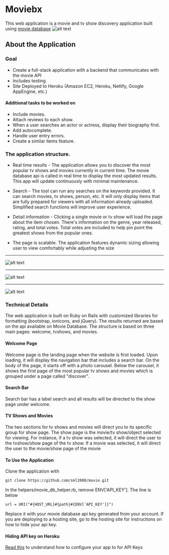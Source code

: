 # Moviebx

This web application is a movie and tv show discovery application built using
[movie database](https://developers.themoviedb.org/3/getting-started/introduction)
![alt text](https://files.tmdb.org/misc/api_step_1-1534865112.png)


## About the Application

### Goal
* Create a full-stack application with a backend that communicates with the movie API
* Includes testing
* Site Deployed to Heroku (Amazon EC2, Heroku, Netlify, Google AppEngine, etc.)

#### Additional tasks to be worked on
* Include movies.
* Attach reviews to each show.
* When a user searches an actor or actress, display their biography first.
* Add autocomplete.
* Handle user entry errors.
* Create a similar items feature.


### The application structure. 
* Real time results - The application allows you to discover the most popular tv shows and movies currently in current time. The movie database api is called in real time to display the most updated results. This app will update continuously with minimal maintenance.

* Search - The tool can run any searches on the keywords provided. It can search movies, tv shows, person, etc. It will only display items that are fully prepared for viewers with all information already uploaded. Simplified search functions will improve user experience.

* Detail information - Clicking a single movie or tv show will load the page about the item chosen. There's information on the genre, year released, rating, and total votes. Total votes are included to help pin point the greatest shows from the popular ones.

* The page is scalable. The application features dynamic sizing allowing user to view comfortably while adjusting the size

***

![alt text](https://github.com/sml2008/movie/blob/master/app/assets/images/movie_home.jpg?raw=true)

***

![alt text](https://github.com/sml2008/movie/blob/master/app/assets/images/search.jpg?raw=true)

***

![alt text](https://github.com/sml2008/movie/blob/master/app/assets/images/show_page.jpg?raw=true)


### Technical Details
The web application is built on Ruby on Rails with customized libraries for formatting (bootstrap, ionicons, and jQuery). The results returned are based on the api available on Movie Database. The structure is based on three main pages: welcome, tvshows, and movies.

#### Welcome Page
Welcome page is the landing page when the website is first loaded. Upon loading, it will display the navigation bar that includes a search bar. On the body of the page, it starts off with a photo carousel. Below the carousel, it shows the first page of the most popular tv shows and movies which is grouped under a page called "discover".

#### Search Bar
Search bar has a label search and all results will be directed to the show page under welcome.

#### TV Shows and Movies
The two sections for tv shows and movies will direct you to its specific group for show page. The show page is the movie/tv show/object selected for viewing. For instance, if a tv show was selected, it will direct the user to the tvshow/show page of the tv show. If a movie was selected, it will direct the user to the movie/show page of the movie


#### To Use the Application
Clone the application with

```
git clone https://github.com/sml2008/movie.git
```

In the helpers/movie_db_helper.rb, remove ENV['API_KEY']. The line is below

```
url = URI("#{HOST_URL}#{path}#{ENV['API_KEY']}")

```

Replace it with your movie database api key generated from your account. If you are deploying to a hosting site, go to the hosting site for instructions on how to hide your api key.


#### Hiding API key on Heroku
[Read this](https://devcenter.heroku.com/articles/config-vars ) to understand how to configure your app to for API Keys

